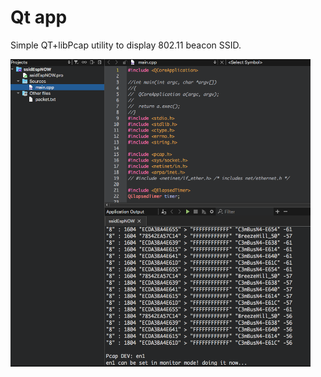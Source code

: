 # Qt app
Simple QT+libPcap utility to display 802.11 beacon SSID. <br>

<img src="QtSsidEspNOW.png" width=480 > <br>
